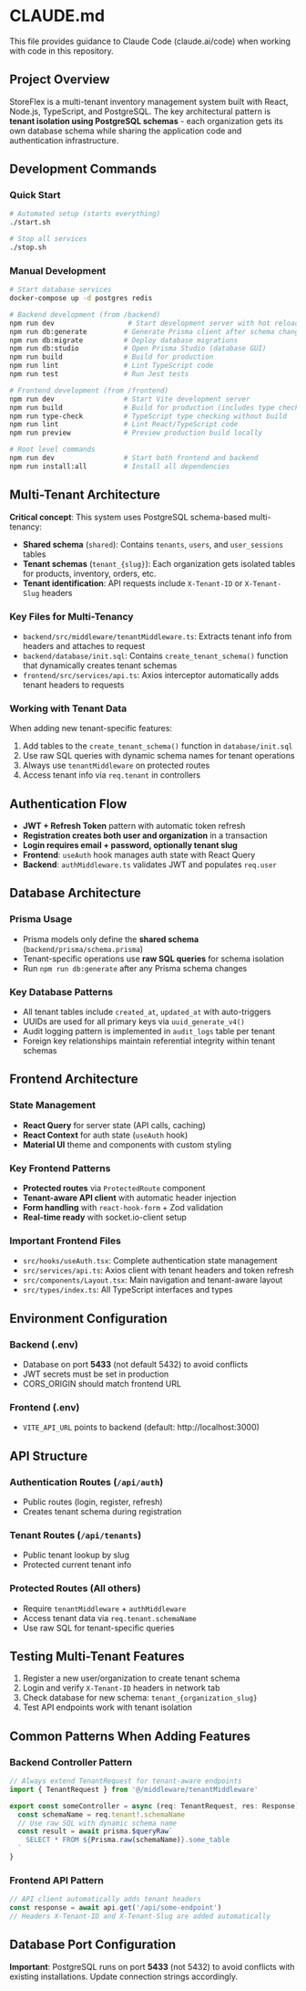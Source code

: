 # CLAUDE.md

This file provides guidance to Claude Code (claude.ai/code) when working with code in this repository.

## Project Overview

StoreFlex is a multi-tenant inventory management system built with React, Node.js, TypeScript, and PostgreSQL. The key architectural pattern is **tenant isolation using PostgreSQL schemas** - each organization gets its own database schema while sharing the application code and authentication infrastructure.

## Development Commands

### Quick Start
```bash
# Automated setup (starts everything)
./start.sh

# Stop all services
./stop.sh
```

### Manual Development
```bash
# Start database services
docker-compose up -d postgres redis

# Backend development (from /backend)
npm run dev                  # Start development server with hot reload
npm run db:generate         # Generate Prisma client after schema changes
npm run db:migrate          # Deploy database migrations
npm run db:studio           # Open Prisma Studio (database GUI)
npm run build               # Build for production
npm run lint                # Lint TypeScript code
npm run test                # Run Jest tests

# Frontend development (from /frontend)  
npm run dev                 # Start Vite development server
npm run build               # Build for production (includes type checking)
npm run type-check          # TypeScript type checking without build
npm run lint                # Lint React/TypeScript code
npm run preview             # Preview production build locally

# Root level commands
npm run dev                 # Start both frontend and backend
npm run install:all         # Install all dependencies
```

## Multi-Tenant Architecture

**Critical concept**: This system uses PostgreSQL schema-based multi-tenancy:

- **Shared schema** (`shared`): Contains `tenants`, `users`, and `user_sessions` tables
- **Tenant schemas** (`tenant_{slug}`): Each organization gets isolated tables for products, inventory, orders, etc.
- **Tenant identification**: API requests include `X-Tenant-ID` or `X-Tenant-Slug` headers

### Key Files for Multi-Tenancy
- `backend/src/middleware/tenantMiddleware.ts`: Extracts tenant info from headers and attaches to request
- `backend/database/init.sql`: Contains `create_tenant_schema()` function that dynamically creates tenant schemas
- `frontend/src/services/api.ts`: Axios interceptor automatically adds tenant headers to requests

### Working with Tenant Data
When adding new tenant-specific features:
1. Add tables to the `create_tenant_schema()` function in `database/init.sql`
2. Use raw SQL queries with dynamic schema names for tenant operations
3. Always use `tenantMiddleware` on protected routes
4. Access tenant info via `req.tenant` in controllers

## Authentication Flow

- **JWT + Refresh Token** pattern with automatic token refresh
- **Registration creates both user and organization** in a transaction
- **Login requires email + password, optionally tenant slug**
- **Frontend**: `useAuth` hook manages auth state with React Query
- **Backend**: `authMiddleware.ts` validates JWT and populates `req.user`

## Database Architecture

### Prisma Usage
- Prisma models only define the **shared schema** (`backend/prisma/schema.prisma`)
- Tenant-specific operations use **raw SQL queries** for schema isolation
- Run `npm run db:generate` after any Prisma schema changes

### Key Database Patterns
- All tenant tables include `created_at`, `updated_at` with auto-triggers
- UUIDs are used for all primary keys via `uuid_generate_v4()`
- Audit logging pattern is implemented in `audit_logs` table per tenant
- Foreign key relationships maintain referential integrity within tenant schemas

## Frontend Architecture

### State Management
- **React Query** for server state (API calls, caching)
- **React Context** for auth state (`useAuth` hook)
- **Material UI** theme and components with custom styling

### Key Frontend Patterns
- **Protected routes** via `ProtectedRoute` component
- **Tenant-aware API client** with automatic header injection
- **Form handling** with `react-hook-form` + Zod validation
- **Real-time ready** with socket.io-client setup

### Important Frontend Files
- `src/hooks/useAuth.tsx`: Complete authentication state management
- `src/services/api.ts`: Axios client with tenant headers and token refresh
- `src/components/Layout.tsx`: Main navigation and tenant-aware layout
- `src/types/index.ts`: All TypeScript interfaces and types

## Environment Configuration

### Backend (.env)
- Database on port **5433** (not default 5432) to avoid conflicts
- JWT secrets must be set in production
- CORS_ORIGIN should match frontend URL

### Frontend (.env)
- `VITE_API_URL` points to backend (default: http://localhost:3000)

## API Structure

### Authentication Routes (`/api/auth`)
- Public routes (login, register, refresh)
- Creates tenant schema during registration

### Tenant Routes (`/api/tenants`)  
- Public tenant lookup by slug
- Protected current tenant info

### Protected Routes (All others)
- Require `tenantMiddleware` + `authMiddleware`
- Access tenant data via `req.tenant.schemaName`
- Use raw SQL for tenant-specific queries

## Testing Multi-Tenant Features

1. Register a new user/organization to create tenant schema
2. Login and verify `X-Tenant-ID` headers in network tab
3. Check database for new schema: `tenant_{organization_slug}`
4. Test API endpoints work with tenant isolation

## Common Patterns When Adding Features

### Backend Controller Pattern
```typescript
// Always extend TenantRequest for tenant-aware endpoints
import { TenantRequest } from '@/middleware/tenantMiddleware'

export const someController = async (req: TenantRequest, res: Response) => {
  const schemaName = req.tenant!.schemaName
  // Use raw SQL with dynamic schema name
  const result = await prisma.$queryRaw`
    SELECT * FROM ${Prisma.raw(schemaName)}.some_table
  `
}
```

### Frontend API Pattern
```typescript
// API client automatically adds tenant headers
const response = await api.get('/api/some-endpoint')
// Headers X-Tenant-ID and X-Tenant-Slug are added automatically
```

## Database Port Configuration

**Important**: PostgreSQL runs on port **5433** (not 5432) to avoid conflicts with existing installations. Update connection strings accordingly.